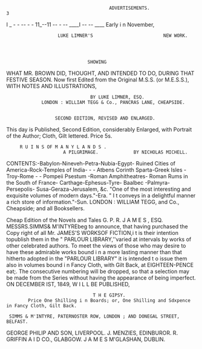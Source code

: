                                           ADVERTISEMENTS.                                                  3
 I   _
         - - --
            -    -        11_--11
                                     -- - --                  ____I        --       --       ____
                                              Early i n November,

                       LUKE LIMNER'S                          NEW WORK.




                                  SHOWING
WHAT MR. BROWN DID, THOUGHT, AND INTENDED TO DO, DURING THAT FESTIVE SEASON.
                      Now first Edited from the Original M.S.S. (or M.E.S.S.),
                                WITH     NOTES AND         ILLUSTRATIONS,

                                   BY LUKE LIMNER, ESQ.
                 LONDON : WILLIAM TEGG & Co., PANCRAS LANE, CHEAPSIDE.


                      SECOND EDITION, REVISED AND ENLARGED.
   This day is Published, Second Edition, considerably Enlarged, with Portrait of the Author; Cloth,
                                         Gilt lettered. Price 5s.

         R U I N S OF M A N Y L A N D S .
                         A PILGRIMAGE.             BY NICHOLAS MICHELL.
CONTENTS:-Babylon-Nineveh-Petra-Nubia-Egypt-             Ruined Cities of America-Rock-Temples of India-
           -         -
  Atbens Corinth Sparta-Greek Isles -Troy-Rome               -           -
                                                              Pompeii Psestum -Roman Amphitheatres-
  Roman Rums in the South of France- Carthage-Ephesus-Tyre-                Baalbec -Palmyra-Persepolis-
  Susa-Geraza-Jerusalem, &c.
           "One of the most interesting and exquisite volumes of modern days."-Era.
           " I t conveys in a delightful manner a rich store of information."-Sun.
                  LONDON : WILLIAM TEGG, and Co., Cheapside; and all Booksellers.


 Cheap Edition of the Novels and Tales
                                G. P. R. J A M E S , ESQ.
MESSRS.SIMMS& M'INTYREbeg to announce, that having purchased the Copy right of all Mr. JAMES'S
WORKSOF FICTION,i t is their intention topublish them in the " PARLOUR    LIBRARY,''varied at intervals by
works of other celebrated authors.
    To meet the views of those who may desire to have these admirable works bound i n a more lasting manner
than that hitherto adopted in the "PARLOUR  LIBRARY" it is intended t o issue them also in volumes bound i n
Fancy Cloth, with Gilt Back, at EIGHTEEN-PENCE    eat;. The consecutive numbering will be dropped, so that
a selection may be made from the Series without having the appearance of being imperfect.
                      ON DECEMBER IST, 1849, W I L L BE PUBLISHED,

                                    T H E GIPSY.
            Price One Shilling i n Boards; or, One Shilling and Sdxpence in Fancy Cloth, Gilt Back.

     SIMMS & M'INTYRE, PATERNOSTER ROW, LONDON ; AND DONEGAL STREET, BELFAST.
GEORGE  PHILIP AND SON, LIVERPOOL.        J. MENZIES, EDINBUROR. R. GRIFFIN A I D CO., GLABGOW.
                                   J A M E S M'GLASHAN, DUBLIN.
